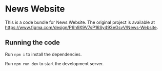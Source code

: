
  # News Website

  This is a code bundle for News Website. The original project is available at https://www.figma.com/design/P6h9X9V7sP16Sy493eGsvV/News-Website.

  ## Running the code

  Run `npm i` to install the dependencies.

  Run `npm run dev` to start the development server.
  